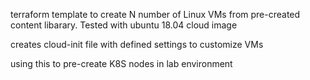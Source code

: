 terraform template to create N number of Linux VMs from pre-created content libarary. Tested with ubuntu 18.04 cloud image

creates cloud-init file with defined settings to customize VMs

using this to pre-create K8S nodes in lab environment
